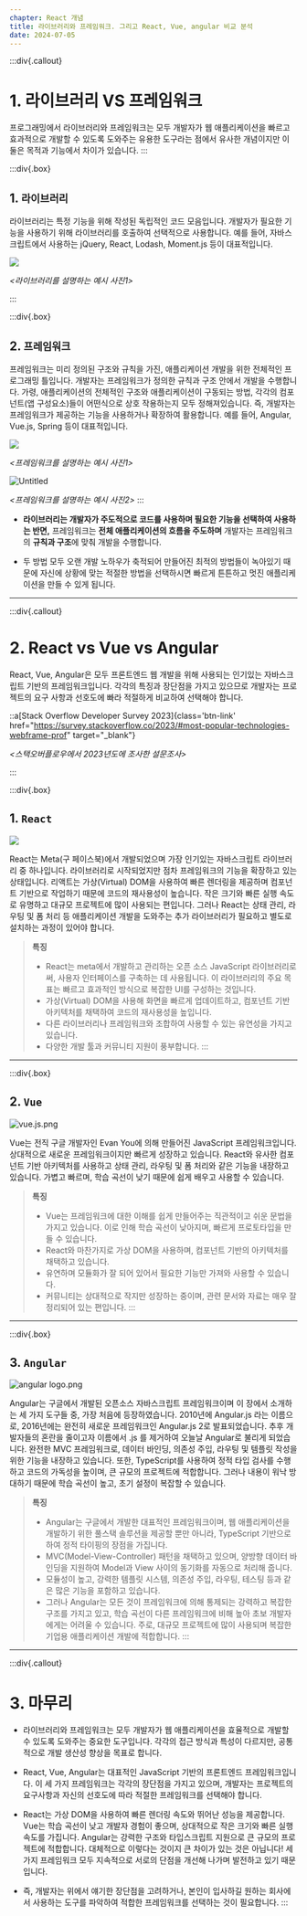 ```yaml
---
chapter: React 개념
title: 라이브러리와 프레임워크. 그리고 React, Vue, angular 비교 분석
date: 2024-07-05
---
```


:::div{.callout}
# 1. 라이브러리 VS 프레임워크

프로그래밍에서 라이브러리와 프레임워크는 모두 개발자가 웹 애플리케이션을 빠르고 효과적으로 개발할 수 있도록 도와주는 유용한 도구라는 점에서 유사한 개념이지만 이 둘은 목적과 기능에서 차이가 있습니다.
:::

:::div{.box}
## 1. `라이브러리`
 라이브러리는 특정 기능을 위해 작성된 독립적인 코드 모음입니다. 개발자가 필요한 기능을 사용하기 위해 라이브러리를 호출하여 선택적으로 사용합니다. 예를 들어, 자바스크립트에서 사용하는 jQuery, React, Lodash, Moment.js 등이 대표적입니다.

![](/images/basecamp-react/chapter01-1/chapter01-1-1.png)

*<라이브러리를 설명하는 예시 사진1>*

:::

:::div{.box}
## 2. `프레임워크`
프레임워크는 미리 정의된 구조와 규칙을 가진, 애플리케이션 개발을 위한 전체적인 프로그래밍 틀입니다. 개발자는 프레임워크가 정의한 규칙과 구조 안에서 개발을 수행합니다. 가령, 애플리케이션의 전체적인 구조와 애플리케이션이 구동되는 방법, 각각의 컴포넌트(앱 구성요소)들이 어떤식으로 상호 작용하는지 모두 정해져있습니다. 즉, 개발자는 프레임워크가 제공하는 기능을 사용하거나 확장하여 활용합니다. 예를 들어, Angular, Vue.js, Spring 등이 대표적입니다.

![](/images/basecamp-react/chapter01-1/chapter01-1-2.png)

_<프레임워크를 설명하는 예시 사진1>_

![Untitled](/images/basecamp-react/chapter01-1/chapter01-1-3.png)

*<프레임워크를 설명하는 예시 사진2>*
:::

- ****라이브러리는 **개발자가 주도적으로 코드를 사용하며** 필요한 **기능을** **선택하여** 사용하는 반면**,** 프레임워크는 **전체 애플리케이션의 흐름을 주도하며** 개발자는 프레임워크의 **규칙과 구조**에 맞춰 개발을 수행합니다.

- 두 방법 모두 오랜 개발 노하우가 축적되어 만들어진 최적의 방법들이 녹아있기 때문에 자신에 상황에 맞는 적절한 방법을 선택하시면 빠르게 튼튼하고 멋진 애플리케이션을 만들 수 있게 됩니다.

---

:::div{.callout}
# 2. React vs Vue vs Angular

React, Vue, Angular은 모두 프론트엔드 웹 개발을 위해 사용되는 인기있는 자바스크립트 기반의 프레임워크입니다. 각각의 특징과 장단점을 가지고 있으므로 개발자는 프로젝트의 요구 사항과 선호도에 빠라 적절하게 비교하여 선택해야 합니다.

::a[Stack Overflow Developer Survey 2023]{class='btn-link' href="https://survey.stackoverflow.co/2023/#most-popular-technologies-webframe-prof" target="_blank"}

*<스택오버플로우에서 2023년도에 조사한 설문조사>*

:::

:::div{.box}

## 1. `React`

![](/images/basecamp-react/chapter01-1/chapter01-1-4.png)

React는 Meta(구 페이스북)에서 개발되었으며 가장 인기있는 자바스크립트 라이브러리 중 하나입니다. 라이브러리로 시작되었지만 점차 프레임워크의 기능을 확장하고 있는 상태입니다. 리액트는 가상(Virtual) DOM을 사용하여 빠른 렌더링을 제공하며 컴포넌트 기반으로 작업하기 때문에 코드의 재사용성이 높습니다. 작은 크기와 빠른 실행 속도로 유명하고 대규모 프로젝트에 많이 사용되는 편입니다. 그러나 React는 상태 관리, 라우팅 및 폼 처리 등 애플리케이션 개발을 도와주는 추가 라이브러리가 필요하고 별도로 설치하는 과정이 있어야 합니다.

> **특징**
> - React는 meta에서 개발하고 관리하는 오픈 소스 JavaScript 라이브러리로써, 사용자 인터페이스를 구축하는 데 사용됩니다. 이 라이브러리의 주요 목표는 빠르고 효과적인 방식으로 복잡한 UI를 구성하는 것입니다.
> - 가상(Virtual) DOM을 사용해 화면을 빠르게 업데이트하고, 컴포넌트 기반 아키텍처를 채택하여 코드의 재사용성을 높입니다.
> - 다른 라이브러리나 프레임워크와 조합하여 사용할 수 있는 유연성을 가지고 있습니다.
> - 다양한 개발 툴과 커뮤니티 지원이 풍부합니다.
:::

---

:::div{.box}

## 2. `Vue`

![vue.js.png](/images/basecamp-react/chapter01-1/chapter01-1-5.png)

Vue는 전직 구글 개발자인 Evan You에 의해 만들어진 JavaScript 프레임워크입니다. 상대적으로 새로운 프레임워크이지만 빠르게 성장하고 있습니다. React와 유사한 컴포넌트 기반 아키텍처를 사용하고 상태 관리, 라우팅 및 폼 처리와 같은 기능을 내장하고 있습니다. 가볍고 빠르며, 학습 곡선이 낮기 때문에 쉽게 배우고 사용할 수 있습니다.

> **특징**
> - Vue는 프레임워크에 대한 이해를 쉽게 만들어주는 직관적이고 쉬운 문법을 가지고 있습니다. 이로 인해 학습 곡선이 낮아지며, 빠르게 프로토타입을 만들 수 있습니다.
> - React와 마찬가지로 가상 DOM을 사용하며, 컴포넌트 기반의 아키텍처를 채택하고 있습니다.
> - 유연하며 모듈화가 잘 되어 있어서 필요한 기능만 가져와 사용할 수 있습니다.
> - 커뮤니티는 상대적으로 작지만 성장하는 중이며, 관련 문서와 자료는 매우 잘 정리되어 있는 편입니다.
:::

---

:::div{.box}

## 3. `Angular`

![angular logo.png](/images/basecamp-react/chapter01-1/chapter01-1-6.png)

Angular는 구글에서 개발된 오픈소스 자바스크립트 프레임워크이며 이 장에서 소개하는 세 가지 도구들 중, 가장 처음에 등장하였습니다. 2010년에 Angular.js 라는 이름으로, 2016년에는 완전히 새로운 프레임워크인 Angular.js 2로 발표되었습니다. 추후 개발자들의 혼란을 줄이고자 이름에서 .js 를 제거하여 오늘날 Angular로 불리게 되었습니다. 완전한 MVC 프레임워크로, 데이터 바인딩, 의존성 주입, 라우팅 및 템플릿 작성을 위한 기능을 내장하고 있습니다. 또한, TypeScript를 사용하여 정적 타입 검사를 수행하고 코드의 가독성을 높이며, 큰 규모의 프로젝트에 적합합니다. 그러나 내용이 워낙 방대하기 때문에 학습 곡선이 높고, 초기 설정이 복잡할 수 있습니다.

> **특징**
> - Angular는 구글에서 개발한 대표적인 프레임워크이며, 웹 애플리케이션을 개발하기 위한 풀스택 솔루션을 제공할 뿐만 아니라, TypeScript 기반으로 하여 정적 타이핑의 장점을 가집니다.
> - MVC(Model-View-Controller) 패턴을 채택하고 있으며, 양방향 데이터 바인딩을 지원하여 Model과 View 사이의 동기화를 자동으로 처리해 줍니다.
> - 모듈성이 높고, 강력한 템플릿 시스템, 의존성 주입, 라우팅, 테스팅 등과 같은 많은 기능을 포함하고 있습니다.
> - 그러나 Angular는 모든 것이 프레임워크에 의해 통제되는 강력하고 복잡한 구조를 가지고 있고, 학습 곡선이 다른 프레임워크에 비해 높아 초보 개발자에게는 어려울 수 있습니다. 주로, 대규모 프로젝트에 많이 사용되며 복잡한 기업용 애플리케이션 개발에 적합합니다.
:::

---

:::div{.callout}
# 3. 마무리

- 라이브러리와 프레임워크는 모두 개발자가 웹 애플리케이션을 효율적으로 개발할 수 있도록 도와주는 중요한 도구입니다. 각각의 접근 방식과 특성이 다르지만, 공통적으로 개발 생산성 향상을 목표로 합니다.

- React, Vue, Angular는 대표적인 JavaScript 기반의 프론트엔드 프레임워크입니다. 이 세 가지 프레임워크는 각각의 장단점을 가지고 있으며, 개발자는 프로젝트의 요구사항과 자신의 선호도에 따라 적절한 프레임워크를 선택해야 합니다.

- React는 가상 DOM을 사용하여 빠른 렌더링 속도와 뛰어난 성능을 제공합니다. Vue는 학습 곡선이 낮고 개발자 경험이 좋으며, 상대적으로 작은 크기와 빠른 실행 속도를 가집니다. Angular는 강력한 구조와 타입스크립트 지원으로 큰 규모의 프로젝트에 적합합니다. 대체적으로 이렇다는 것이지 큰 차이가 있는 것은 아닙니다! 세 가지 프레임워크 모두 지속적으로 서로의 단점을 개선해 나가며 발전하고 있기 때문입니다.

- 즉, 개발자는 위에서 얘기한 장단점을 고려하거나, 본인이 입사하길 원하는 회사에서 사용하는 도구를 파악하여 적합한 프레임워크를 선택하는 것이 필요합니다.
:::
